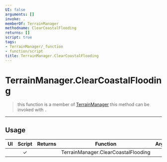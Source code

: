 ```yaml
---
UI: false
arguments: []
invoke: .
memberOf: TerrainManager
methodname: ClearCoastalFlooding
returns: []
script: true
tags:
- TerrainManager/_function
- function/script
title: TerrainManager.ClearCoastalFlooding
---
```

# TerrainManager.ClearCoastalFlooding
> this function is a member of [TerrainManager](civ-6/lua/TerrainManager.md)
> this method can be invoked with `.`
-----
## Usage
|  UI | Script | Returns | Function | Arguments |
|:---:|:------:|-------:|:--------:|:---------|
| |✓||TerrainManager.ClearCoastalFlooding||
